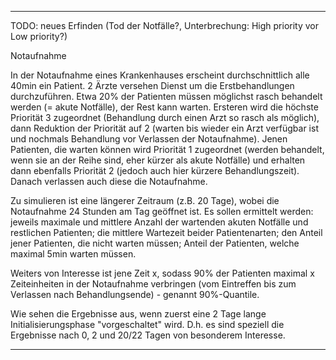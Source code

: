 
------------------------------------------------------------------------------
TODO:
neues Erfinden (Tod der Notfälle?, Unterbrechung: High priority vor Low priority?)


Notaufnahme

In der Notaufnahme eines Krankenhauses erscheint durchschnittlich alle 40min ein Patient. 2 Ärzte versehen Dienst um die Erstbehandlungen durchzuführen. Etwa 20% der Patienten müssen möglichst rasch behandelt werden (= akute Notfälle), der Rest kann warten. Ersteren wird die höchste Priorität 3 zugeordnet (Behandlung durch einen Arzt so rasch als möglich), dann Reduktion der Priorität auf 2 (warten bis wieder ein Arzt verfügbar ist und nochmals Behandlung vor Verlassen der Notaufnahme). Jenen Patienten, die warten können wird Priorität 1 zugeordnet (werden behandelt, wenn sie an der Reihe sind, eher kürzer als akute Notfälle) und erhalten dann ebenfalls Priorität 2 (jedoch auch hier kürzere Behandlungszeit). Danach verlassen auch diese die Notaufnahme.

Zu simulieren ist eine längerer Zeitraum (z.B. 20 Tage), wobei die Notaufnahme 24 Stunden am Tag geöffnet ist. Es sollen ermittelt werden: jeweils maximale und mittlere Anzahl der wartenden akuten Notfälle und restlichen Patienten; die mittlere Wartezeit beider Patientenarten; den Anteil jener Patienten, die nicht warten müssen; Anteil der Patienten, welche maximal 5min warten müssen. 

Weiters von Interesse ist jene Zeit x, sodass 90% der Patienten maximal x Zeiteinheiten in der Notaufnahme verbringen (vom Eintreffen bis zum Verlassen nach Behandlungsende) - genannt 90%-Quantile.

Wie sehen die Ergebnisse aus, wenn zuerst eine 2 Tage lange Initialisierungsphase "vorgeschaltet" wird. D.h. es sind speziell die Ergebnisse nach 0, 2 und 20/22 Tagen von besonderem Interesse.

------------------------------------------------------------------------------

